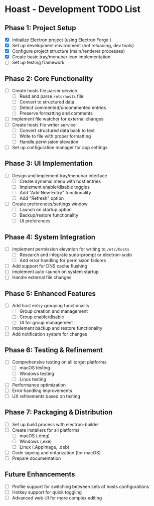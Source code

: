 # Hoast - Development TODO List

## Phase 1: Project Setup
- [x] Initialize Electron project (using Electron Forge ) 
- [x] Set up development environment (hot reloading, dev tools)
- [x] Configure project structure (main/renderer processes)
- [x] Create basic tray/menubar icon implementation
- [ ] Set up testing framework

## Phase 2: Core Functionality
- [ ] Create hosts file parser service
  - [ ] Read and parse `/etc/hosts` file
  - [ ] Convert to structured data
  - [ ] Detect commented/uncommented entries
  - [ ] Preserve formatting and comments
- [ ] Implement file watcher for external changes
- [ ] Create hosts file writer service
  - [ ] Convert structured data back to text
  - [ ] Write to file with proper formatting
  - [ ] Handle permission elevation
- [ ] Set up configuration manager for app settings

## Phase 3: UI Implementation
- [ ] Design and implement tray/menubar interface
  - [ ] Create dynamic menu with host entries
  - [ ] Implement enable/disable toggles
  - [ ] Add "Add New Entry" functionality
  - [ ] Add "Refresh" option
- [ ] Create preferences/settings window
  - [ ] Launch on startup option
  - [ ] Backup/restore functionality
  - [ ] UI preferences

## Phase 4: System Integration
- [ ] Implement permission elevation for writing to `/etc/hosts`
  - [ ] Research and integrate sudo-prompt or electron-sudo
  - [ ] Add error handling for permission failures
- [ ] Add support for DNS cache flushing
- [ ] Implement auto-launch on system startup
- [ ] Handle external file changes

## Phase 5: Enhanced Features
- [ ] Add host entry grouping functionality
  - [ ] Group creation and management
  - [ ] Group enable/disable
  - [ ] UI for group management
- [ ] Implement backup and restore functionality
- [ ] Add notification system for changes

## Phase 6: Testing & Refinement
- [ ] Comprehensive testing on all target platforms
  - [ ] macOS testing
  - [ ] Windows testing
  - [ ] Linux testing
- [ ] Performance optimization
- [ ] Error handling improvements
- [ ] UX refinements based on testing

## Phase 7: Packaging & Distribution
- [ ] Set up build process with electron-builder
- [ ] Create installers for all platforms
  - [ ] macOS (.dmg)
  - [ ] Windows (.exe)
  - [ ] Linux (.AppImage, .deb)
- [ ] Code signing and notarization (for macOS)
- [ ] Prepare documentation

## Future Enhancements
- [ ] Profile support for switching between sets of hosts configurations
- [ ] Hotkey support for quick toggling
- [ ] Advanced web UI for more complex editing